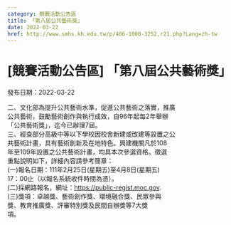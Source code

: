 ```yaml
---
category: 競賽活動公告區
title: 「第八屆公共藝術獎」
date: 2022-03-22
href: http://www.smhs.kh.edu.tw/p/406-1000-3252,r21.php?Lang=zh-tw
---
```


# [競賽活動公告區] 「第八屆公共藝術獎」

發布日期：2022-03-22

二、文化部為提升公共藝術水準，促進公共藝術之落實，推廣  
公共藝術，鼓勵藝術創作與執行成效，自96年起每2年舉辦  
「公共藝術獎」，迄今已辦理7屆。  
三、經查部分高級中等以下學校因校舍新建或改建等設置之公  
共藝術計畫，具有藝術創新及在地特色。興建機關凡於108  
年至109年設置之公共藝術計畫，均具本次參選資格。徵選  
重點說明如下，詳細內容請參考簡章：  
(一)報名日期：111年2月25日(星期五)至4月8日(星期五)  
17：00止（以報名系統收件時間為憑）。  
(二)採網路報名，網址：https://public-regist.moc.gov.  
(三)獎項：卓越獎、藝術創作獎、環境融合獎、民眾參與  
獎、教育推廣獎、評審特別獎及民間自辦獎等7大獎  
項。

